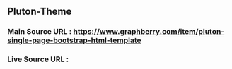 ## Pluton-Theme 
### Main Source URL : https://www.graphberry.com/item/pluton-single-page-bootstrap-html-template 
### Live Source URL : 
